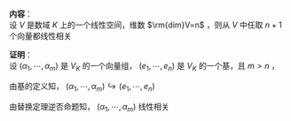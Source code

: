 **内容**：  
设 $V$ 是数域 $K$ 上的一个线性空间，维数 $\rm{dim}V=n$ ，则从 $V$ 中任取 $n+1$ 个向量都线性相关  
  
**证明**：  
设 $(\alpha_1,\cdots,\alpha_m)$ 是 $V_K$ 的一个向量组， $(e_1,\cdots,e_n)$ 是 $V_K$ 的一个基，且 $m>n$ ，  
  
由基的定义知， $(\alpha_1,\cdots,\alpha_m)\hookrightarrow(e_1,\cdots,e_n)$   
  
由替换定理逆否命题知， $(\alpha_1,\cdots,\alpha_m)$ 线性相关  
